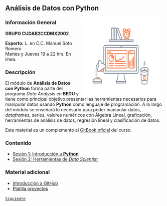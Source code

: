 ## Análisis de Datos con Python

<img src="imagenes/image.gif" align="right" height="250" width="250" hspace="10">

### Información General

**GRUPO CUDAB2CCDMX2002**

**Experto:** L. en C.C. Manuel Soto Romero  
Martes y Jueves 19 a 22 hrs. En línea.

### Descripción

El módulo de __Análisis de Datos con Python__ forma parte del programa *Data Analysis* en __BEDU__ y tiene como principal objetivo presentar las herramientas necesarios para manipular datos usando __Python__ como lenguaje de programación. A lo largo del módulo se enseñará lo necesario para poder manipular datos, *dataframes*, series, valores numéricos con Álgebra Lineal, graficación, herramientas de análisis de datos, regresión lineal y clasificación de datos.

Este material es un complemento al [GitBook oficial](https://app.gitbook.com/@beduexpert/s/data-analysis/) del curso.

### Contenido

- [Sesión 1: Introducción a __Python__](sesion01/README.md)
- [Sesión 2: Herramientas de *Data Scientist*](sesion02/README.md)
<!--- [Sesión 3: __NumPy__ para *Data Science*](sesion03/README.md)-->
<!---- [Sesión 4: Diccionarios, JSON, y Análisis Exploratorio de Datos](sesion04/README.md)-->
<!--- [Sesión 5: Procesamiento y Transformación de Datos](sesion05/README.md)-->
<!--- [Sesión 6: Visualización de datos con __MatPlotLib__](sesion06/README.md)-->
<!--- [Sesión 7: Regresión Lineal en __Python__](sesion07/README.md)-->
<!--- [Sesión 8: Clasificación con __Python:__ Fundamentos de Machine Learning](sesion08/README.md)-->

### Material adicional

- [Introducción a GitHub](https://lab.github.com/githubtraining/introduction-to-github)
- [Platilla proyectos](plantilla.md)
<!--- [Ejemplo de integración](casas.ipynb)-->

[`Siguiente`](sesion01/README.md)
